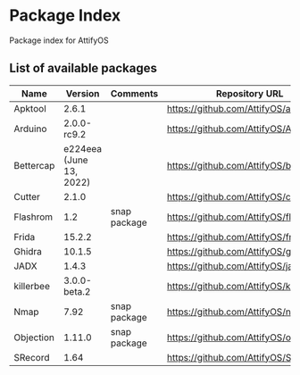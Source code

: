 # Package Index

Package index for AttifyOS

## List of available packages

| Name      | Version                 | Comments     | Repository URL                         |
|-----------|-------------------------|--------------|----------------------------------------|
| Apktool   | 2.6.1                   |              | https://github.com/AttifyOS/apktool    |
| Arduino   | 2.0.0-rc9.2             |              | https://github.com/AttifyOS/ArduinoIDE |
| Bettercap | e224eea (June 13, 2022) |              | https://github.com/AttifyOS/bettercap  |
| Cutter    | 2.1.0                   |              | https://github.com/AttifyOS/cutter     |
| Flashrom  | 1.2                     | snap package | https://github.com/AttifyOS/flashrom   |
| Frida     | 15.2.2                  |              | https://github.com/AttifyOS/frida      |
| Ghidra    | 10.1.5                  |              | https://github.com/AttifyOS/ghidra     |
| JADX      | 1.4.3                   |              | https://github.com/AttifyOS/jadx       |
| killerbee | 3.0.0-beta.2            |              | https://github.com/AttifyOS/killerbee  |
| Nmap      | 7.92                    | snap package | https://github.com/AttifyOS/nmap       |
| Objection | 1.11.0                  | snap package | https://github.com/AttifyOS/objection  |
| SRecord   | 1.64                    |              | https://github.com/AttifyOS/SRecord    |
